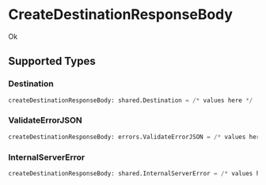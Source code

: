 # CreateDestinationResponseBody

Ok


## Supported Types

### Destination

```python
createDestinationResponseBody: shared.Destination = /* values here */
```

### ValidateErrorJSON

```python
createDestinationResponseBody: errors.ValidateErrorJSON = /* values here */
```

### InternalServerError

```python
createDestinationResponseBody: shared.InternalServerError = /* values here */
```

